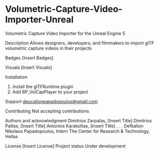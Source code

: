 # Volumetric-Capture-Video-Importer-Unreal
Volumetric Capture Video Importer for the Unreal Engine 5

Description 
Allows designers, developers, and filmmakers to import glTF volumetric capture videos in their projects

Badges
[Insert Badges]

Visuals
[Insert Visuals]

Installation
1. Install the glTFRuntime plugin
2. Add BP_VolCapPlayer to your project

Support 
deucalionpapadopoulos@gmail.com

Contributing 
Not accepting contributions

Authors and acknowledgment
Dimitrios Zarpalas, [Insert Title] 
Dimitrios Pattas, [Insert Title] 
Antonios Karakottas, [Insert Title] 
. . . 
Defkalion Nikolaos Papadopoulos, Intern The Center for Research & Technology, Hellas

License [Insert License]
Project status 
Under development
